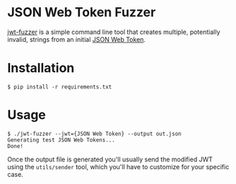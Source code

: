 # JSON Web Token Fuzzer

[jwt-fuzzer](https://github.com/andresriancho/jwt-fuzzer) is a simple command line tool that creates
multiple, potentially invalid, strings from an initial [JSON Web Token](https://jwt.io/).

# Installation

```
$ pip install -r requirements.txt
```

# Usage

```
$ ./jwt-fuzzer --jwt={JSON Web Token} --output out.json
Generating test JSON Web Tokens...
Done!
```

Once the output file is generated you'll usually send the modified JWT using the `utils/sender` tool, which
you'll have to customize for your specific case.

